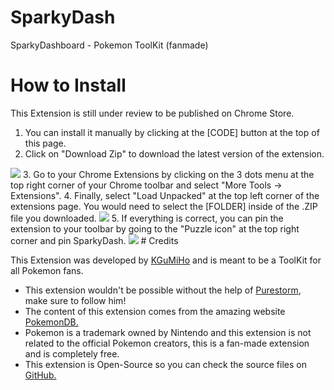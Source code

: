 # SparkyDash
 SparkyDashboard - Pokemon ToolKit (fanmade)
# How to Install
This Extension is still under review to be published on Chrome Store.
1. You can install it manually by clicking at the [CODE] button at the top of this page.
2. Click on "Download Zip" to download the latest version of the extension.
<img src="https://cdn-std.droplr.net/files/acc_1036796/CsY4IO">
3. Go to your Chrome Extensions by clicking on the 3 dots menu at the top right corner of your Chrome toolbar and select "More Tools → Extensions".
4. Finally, select "Load Unpacked" at the top left corner of the extensions page. You would need to select the [FOLDER] inside of the .ZIP file you downloaded.
<img src="https://cdn-std.droplr.net/files/acc_1036796/oKPR49">
5. If everything is correct, you can pin the extension to your toolbar by going to the "Puzzle icon" at the top right corner and pin SparkyDash.
<img src="https://cdn-std.droplr.net/files/acc_1036796/ecHPtW">
# Credits
<p>This Extension was developed by <a href="https://www.twitch.tv/kgumiho">KGuMiHo</a> and is meant to be a ToolKit for all Pokemon fans.
<ul>
  <li>This extension wouldn't be possible without the help of <a title="Thanks for all your suggestions!" href="https://linktr.ee/PurestormTV">Purestorm</a>, make sure to follow him!</li>
  <li>The content of this extension comes from the amazing website <a title="Amazing website with lots of content!" href="https://pokemondb.net/">PokemonDB.</a></li>
  <li>Pokemon is a trademark owned by Nintendo and this extension is not related to the official Pokemon creators, this is a fan-made extension and is completely free.</li>
  <li>This extension is Open-Source so you can check the source files on <a href="https://github.com/LauraSWP/SparkyDash">GitHub.</a></li>
</ul>
</p>
